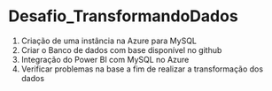 # Desafio_TransformandoDados

1.	Criação de uma instância na Azure para MySQL
2.	Criar o Banco de dados com base disponível no github
3.	Integração do Power BI com MySQL no Azure 
4.	Verificar problemas na base a fim de realizar a transformação dos dados
